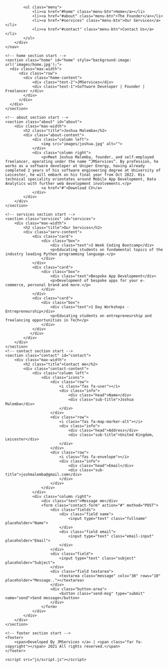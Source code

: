 <!DOCTYPE html>
<html lang="en">
<head>
    <meta charset="UTF-8">
    <meta name="viewport" content="width=device-width, initial-scale=1.0">
    <title>JMServices</title>
    <link rel="stylesheet" href="css/style.css">
    <link rel="stylesheet" href="https://cdnjs.cloudflare.com/ajax/libs/font-awesome/5.15.2/css/all.min.css"/>
    <script src="https://code.jquery.com/jquery-3.5.1.min.js"></script>
    <script src="https://cdnjs.cloudflare.com/ajax/libs/typed.js/2.0.11/typed.min.js"></script>
    <script src="https://cdnjs.cloudflare.com/ajax/libs/waypoints/4.0.1/jquery.waypoints.min.js"></script>
    <script src="https://cdnjs.cloudflare.com/ajax/libs/OwlCarousel2/2.3.4/owl.carousel.min.js"></script>
    <link rel="stylesheet" href="https://cdnjs.cloudflare.com/ajax/libs/OwlCarousel2/2.3.4/assets/owl.carousel.min.css"/>

</head>
<body>
    <div class="scroll-up-btn">
        <i class="fas fa-angle-up"></i>
    </div>
    <nav class="navbar">
        <div class="max-width">
          <!----  <div class="logo"><a href="#">Portfo<span>lio.</span></a></div> -->
          
            <ul class="menu">
                <li><a href="#home" class="menu-btn">Home</a></li>
                <li><a href="#about" class="menu-btn">The Founder</a></li>
                <li><a href="#services" class="menu-btn">Our Services</a></li>
                <li><a href="#contact" class="menu-btn">Contact Us</a></li>
            </ul>
        </div>
    </nav>

    <!-- home section start -->
    <section class="home" id="home" style="background-image: url('images/home.jpg');">
      <div class="max-width">
          <div class="row">
            <div class="home-content">
                <div class="text-2">JMServices</div>
                <div class="text-1">Software Developer | Founder | Freelancer </div>
            </div>
          </div>
      </div>
    </section>

    <!-- about section start -->
    <section class="about" id="about">
        <div class="max-width">
            <h2 class="title">Joshua Malemba</h2>
            <div class="about-content">
                <div class="column left">
                    <img src="images/joshua.jpg" alt="">
                </div>
                <div class="column right">
                    <p>Meet Joshua Malemba, founder, and self-employed freelancer, operating under the name “JMServices”. By profession, he works as a software developer at Uniper Energy, having already completed 2 years of his software engineering degree at University of Leicester, he will embark on his final year from Oct 2022. His technical speciality orientates around Mobile App Development, Data Analytics with further web development involvements.</p>
                    <a href="#">Download CV</a>
                </div>
            </div>
        </div>
    </section>

    <!-- services section start -->
    <section class="services" id="services">
        <div class="max-width">
            <h2 class="title">Our Services</h2>
            <div class="serv-content">
                <div class="card">
                    <div class="box">
                        <div class="text">3 Week Coding Bootcamp</div>
                        <p>Educating students on fundamental topics of the industry leading Python programming language.</p>
                    </div>
                </div>
                <div class="card">
                    <div class="box">
                        <div class="text">Bespoke App Development</div>
                        <p>Development of bespoke apps for your e-commerce, personal brand and more.</p>
                    </div>
                </div>
                <div class="card">
                    <div class="box">
                        <div class="text">1 Day Workshops - Entrepreneurship</div>
                        <p>Educating students on entrepreneurship and freelancing opportunities in Tech</p>
                    </div>
                </div>
               </div>
            </div>
        </div>
    </section>
    <!-- contact section start -->
    <section class="contact" id="contact">
        <div class="max-width">
            <h2 class="title">Contact me</h2>
            <div class="contact-content">
                <div class="column left">
                    <div class="icons">
                        <div class="row">
                            <i class="fas fa-user"></i>
                            <div class="info">
                                <div class="head">Name</div>
                                <div class="sub-title">Joshua Malemba</div>
                            </div>
                        </div>
                        <div class="row">
                            <i class="fas fa-map-marker-alt"></i>
                            <div class="info">
                                <div class="head">Address</div>
                                <div class="sub-title">United Kingdom, Leicester</div>
                            </div>
                        </div>
                        <div class="row">
                            <i class="fas fa-envelope"></i>
                            <div class="info">
                                <div class="head">Email</div>
                                <div class="sub-title">joshmalemba@gmail.com</div>
                            </div>
                        </div>
                    </div>
                </div>
                <div class="column right">
                    <div class="text">Message me</div>
                    <form class="contact-form" action="#" method="POST">
                        <div class="fields">
                            <div class="field name">
                                <input type="text" class="fullname" placeholder="Name">
                            </div>
                            <div class="field email">
                                <input type="text" class="email-input" placeholder="Email">
                            </div>
                        </div>
                        <div class="field">
                            <input type="text" class="subject" placeholder="Subject">
                        </div>
                        <div class="field textarea">
                            <textarea class="message" cols="30" rows="10" placeholder="Message.."></textarea>
                        </div>
                        <div class="button-area">
                            <button class="send-msg" type="submit" name="send">Send message</button>
                        </div>
                    </form>
                </div>
            </div>
        </div>
    </section>

    <!-- footer section start -->
    <footer>
        <span>Developed By JMServices </a> | <span class="far fa-copyright"></span> 2021 All rights reserved.</span>
    </footer>

    <script src="js/script.js"></script>
</body>
</html>

